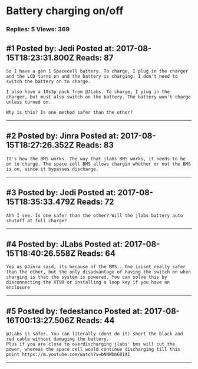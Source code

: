 # Battery charging on/off

### Replies: 5 Views: 369

## \#1 Posted by: Jedi Posted at: 2017-08-15T18:23:31.800Z Reads: 87

```
So I have a gen 1 Spacecell battery. To charge, I plug in the charger and the LCD turns on and the battery is charging. I don't need to switch the battery on to charge.

I also have a 10s3p pack from @JLabs. To charge, I plug in the charger, but must also switch on the battery. The battery won't charge unless turned on. 

Why is this? Is one method safer than the other?
```

---
## \#2 Posted by: Jinra Posted at: 2017-08-15T18:27:26.352Z Reads: 83

```
It's how the BMS works. The way that jlabs BMS works, it needs to be on to charge. The space cell BMS allows chargin whether or not the BMS is on, since it bypasses discharge.
```

---
## \#3 Posted by: Jedi Posted at: 2017-08-15T18:35:33.479Z Reads: 72

```
Ahh I see. Is one safer than the other? Will the jlabs battery auto shutoff at full charge?
```

---
## \#4 Posted by: JLabs Posted at: 2017-08-15T18:40:26.558Z Reads: 64

```
Yep as @Jinra said, its because of the BMS.. One isisnt really safer than the other, but the only disadvantage of having the switch on when charging is that the system is powered. You can solve this by disconnecting the XT90 or installing a loop key if you have an enclosure
```

---
## \#5 Posted by: fedestanco Posted at: 2017-08-16T00:13:27.506Z Reads: 44

```
@JLabs is safer. You can literally (dont do it) short the black and red cable without damaging the battery.
Plus if you are close to overdischarging jlabs' bms will cut the power, whereas the space cell would continue discharging till this point https://m.youtube.com/watch?v=bNNWbm681AI
```

---
